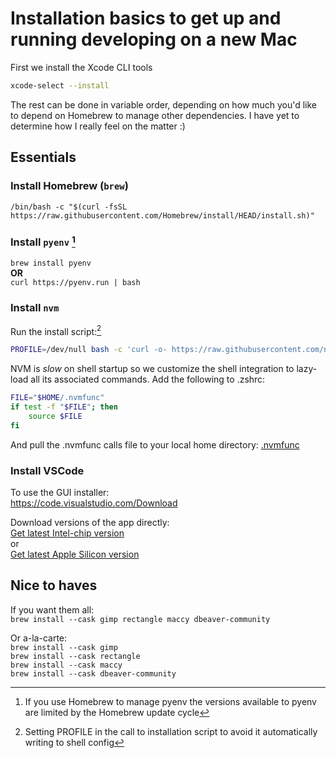 # Installation basics to get up and running developing on a new Mac

First we install the Xcode CLI tools

```sh
xcode-select --install
```

The rest can be done in variable order, depending on how much you'd like to depend on Homebrew to manage other dependencies. I have yet to determine how I really feel on the matter :)

## Essentials

### Install Homebrew (`brew`)


`/bin/bash -c "$(curl -fsSL https://raw.githubusercontent.com/Homebrew/install/HEAD/install.sh)"`

### Install `pyenv` [^1]

`brew install pyenv`  
**OR**  
`curl https://pyenv.run | bash`

### Install `nvm`

Run the install script:[^2]  
```sh
PROFILE=/dev/null bash -c 'curl -o- https://raw.githubusercontent.com/nvm-sh/nvm/v0.39.5/install.sh | bash'
```

NVM is _slow_ on shell startup so we customize the shell integration to lazy-load all its associated commands. Add the following to .zshrc:  
```sh
FILE="$HOME/.nvmfunc"
if test -f "$FILE"; then
    source $FILE
fi
```  
And pull the .nvmfunc calls file to your local home directory: [.nvmfunc](.nvmfunc)  

### Install VSCode

To use the GUI installer:  
https://code.visualstudio.com/Download  

Download versions of the app directly:  
[Get latest Intel-chip version](https://update.code.visualstudio.com/latest/darwin/stable)  
or  
[Get latest Apple Silicon version](https://update.code.visualstudio.com/latest/darwin-arm64/stable)

## Nice to haves

If you want them all:  
`brew install --cask gimp rectangle maccy dbeaver-community`  

Or a-la-carte:  
`brew install --cask gimp`  
`brew install --cask rectangle`  
`brew install --cask maccy`  
`brew install --cask dbeaver-community`  

[^1]: If you use Homebrew to manage pyenv the versions available to pyenv are limited by the Homebrew update cycle

[^2]: Setting PROFILE in the call to installation script to avoid it automatically writing to shell config